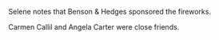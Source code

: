 Selene notes that Benson & Hedges sponsored the fireworks.

Carmen Callil and Angela Carter were close friends.